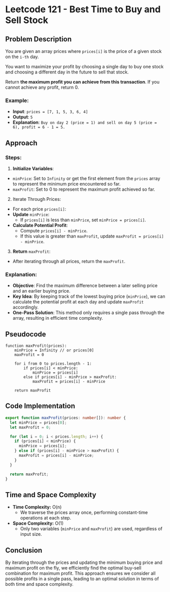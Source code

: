 # Leetcode 121 - Best Time to Buy and Sell Stock

## Problem Description

You are given an array prices where `prices[i]` is the price of a given stock on the `i-th` day.

You want to maximize your profit by choosing a single day to buy one stock and choosing a different day in the future to sell that stock.

Return **the maximum profit you can achieve from this transaction**. If you cannot achieve any profit, return 0.

### Example:

- **Input**: `prices = [7, 1, 5, 3, 6, 4]`
- **Output**: `5`
- **Explanation**: `Buy on day 2 (price = 1) and sell on day 5 (price = 6), profit = 6 - 1 = 5.`

## Approach

### Steps:

1. **Initialize Variables**:

- `minPrice`: Set to `Infinity` or get the first element from the `prices` array to represent the minimum price encountered so far.
- `maxProfit`: Set to 0 to represent the maximum profit achieved so far.

2. Iterate Through Prices:

- For each price `prices[i]`:
- **Update** `minPrice`:
  - If `prices[i]` is less than `minPrice`, set `minPrice = prices[i]`.
- **Calculate Potential Profit**:
  - Compute `prices[i] - minPrice`.
  - If this value is greater than `maxProfit`, update `maxProfit = prices[i] - minPrice`.

3. **Return** `maxProfit`:

- After iterating through all prices, return the `maxProfit`.

### Explanation:

- **Objective**: Find the maximum difference between a later selling price and an earlier buying price.
- **Key Idea**: By keeping track of the lowest buying price (`minPrice`), we can calculate the potential profit at each day and update `maxProfit` accordingly.
- **One-Pass Solution**: This method only requires a single pass through the array, resulting in efficient time complexity.

## Pseudocode

```
function maxProfit(prices):
    minPrice = Infinity // or prices[0]
    maxProfit = 0

    for i from 0 to prices.length - 1:
        if prices[i] < minPrice:
            minPrice = prices[i]
        else if prices[i] - minPrice > maxProfit:
            maxProfit = prices[i] - minPrice

    return maxProfit
```

## Code Implementation

```ts
export function maxProfit(prices: number[]): number {
  let minPrice = prices[0];
  let maxProfit = 0;

  for (let i = 0; i < prices.length; i++) {
    if (prices[i] < minPrice) {
      minPrice = prices[i];
    } else if (prices[i] - minPrice > maxProfit) {
      maxProfit = prices[i] - minPrice;
    }
  }

  return maxProfit;
}
```

## Time and Space Complexity

- **Time Complexity:** O(n)
  - We traverse the prices array once, performing constant-time operations at each step.
- **Space Complexity:** O(1)
  - Only two variables (`minPrice` and `maxProfit`) are used, regardless of input size.

## Conclusion

By iterating through the prices and updating the minimum buying price and maximum profit on the fly, we efficiently find the optimal buy-sell combination for maximum profit. This approach ensures we consider all possible profits in a single pass, leading to an optimal solution in terms of both time and space complexity.
